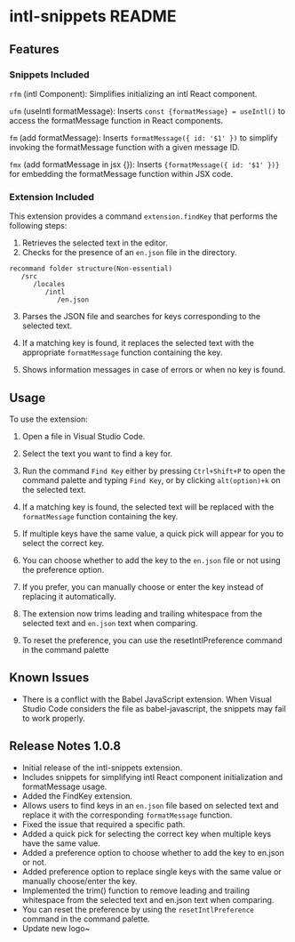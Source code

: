 # intl-snippets README

## Features

### Snippets Included

`rfm` (intl Component): Simplifies initializing an intl React component.

`ufm` (useIntl formatMessage): Inserts `const {formatMessage} = useIntl()` to access the formatMessage function in React components.

`fm` (add formatMessage): Inserts `formatMessage({ id: '$1' })` to simplify invoking the formatMessage function with a given message ID.

`fmx` (add formatMessage in jsx {}): Inserts `{formatMessage({ id: '$1' })}` for embedding the formatMessage function within JSX code.

### Extension Included

This extension provides a command `extension.findKey` that performs the following steps:

1. Retrieves the selected text in the editor.
2. Checks for the presence of an `en.json` file in the directory.

```
recommand folder structure(Non-essential)
   /src
      /locales
         /intl
            /en.json
```

3. Parses the JSON file and searches for keys corresponding to the selected text.

4. If a matching key is found, it replaces the selected text with the appropriate `formatMessage` function containing the key.

5. Shows information messages in case of errors or when no key is found.

## Usage

To use the extension:

1. Open a file in Visual Studio Code.

2. Select the text you want to find a key for.

3. Run the command `Find Key` either by pressing `Ctrl+Shift+P` to open the command palette and typing `Find Key`, or by clicking `alt(option)+k` on the selected text.

4. If a matching key is found, the selected text will be replaced with the `formatMessage` function containing the key.

5. If multiple keys have the same value, a quick pick will appear for you to select the correct key.

6. You can choose whether to add the key to the `en.json` file or not using the preference option.

7. If you prefer, you can manually choose or enter the key instead of replacing it automatically.

8. The extension now trims leading and trailing whitespace from the selected text and `en.json` text when comparing.

9. To reset the preference, you can use the resetIntlPreference command in the command palette

## Known Issues

- There is a conflict with the Babel JavaScript extension. When Visual Studio Code considers the file as babel-javascript, the snippets may fail to work properly.

## Release Notes 1.0.8

- Initial release of the intl-snippets extension.
- Includes snippets for simplifying intl React component initialization and formatMessage usage.
- Added the FindKey extension.
- Allows users to find keys in an `en.json` file based on selected text and replace it with the corresponding `formatMessage` function.
- Fixed the issue that required a specific path.
- Added a quick pick for selecting the correct key when multiple keys have the same value.
- Added a preference option to choose whether to add the key to en.json or not.
- Added preference option to replace single keys with the same value or manually choose/enter the key.
- Implemented the trim() function to remove leading and trailing whitespace from the selected text and en.json text when comparing.
- You can reset the preference by using the `resetIntlPreference` command in the command palette.
- Update new logo~